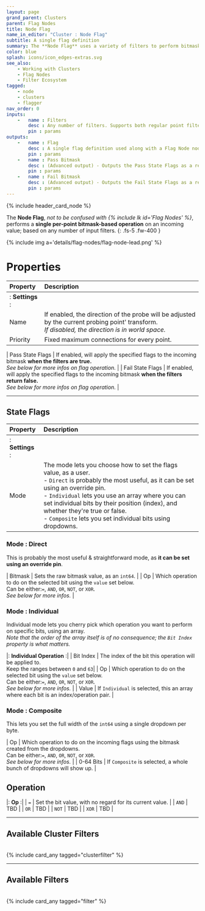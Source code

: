 ```yaml
---
layout: page
grand_parent: Clusters
parent: Flag Nodes
title: Node Flag
name_in_editor: "Cluster : Node Flag"
subtitle: A single flag definition
summary: The **Node Flag** uses a variety of filters to perform bitmask-based flag operations that can be set in three modes; Direct, Individual, or Composite, with various logical operations like AND, OR, NOT, and XOR.
color: blue
splash: icons/icon_edges-extras.svg
see_also:
    - Working with Clusters
    - Flag Nodes
    - Filter Ecosystem
tagged: 
    - node
    - clusters
    - flagger
nav_order: 0
inputs:
    -   name : Filters 
        desc : Any number of filters. Supports both regular point filters as well as special cluster filters.
        pin : params
outputs:
    -   name : Flag
        desc : A single flag definition used along with a Flag Node node.
        pin : params
    -   name : Pass Bitmask
        desc : (Advanced output) - Outputs the Pass State Flags as a re-usable bitmask.
        pin : params
    -   name : Fail Bitmask
        desc : (Advanced output) - Outputs the Fail State Flags as a re-usable bitmask.
        pin : params
---
```


{% include header_card_node %}

The **Node Flag**, *not to be confused with  {% include lk id='Flag Nodes' %}*, performs a **single per-point bitmask-based operation** on an incoming value; based on any number of input filters.
{: .fs-5 .fw-400 } 

{% include img a='details/flag-nodes/flag-node-lead.png' %}

# Properties

| Property       | Description          |
|:-------------|:------------------|
|: **Settings** :|
| Name          | If enabled, the direction of the probe will be adjusted by the current probing point' transform.<br>*If disabled, the direction is in world space.* |
| Priority           | Fixed maximum connections for every point. |

| Pass State Flags           | If enabled, will apply the specified flags to the incoming bitmask **when the filters are true.**<br>*See below for more infos on flag operation.* |
| Fail State Flags           | If enabled, will apply the specified flags to the incoming bitmask **when the filters return false.**<br>*See below for more infos on flag operation.* |

---
## State Flags

| Property       | Description          |
|:-------------|:------------------|
|: **Settings** :|
| Mode          | The mode lets you choose how to set the flags value, as a user.<br>- `Direct` is probably the most useful, as it can be set using an override pin.<br>- `Individual` lets you use an array where you can set individual bits by their position (index), and whether they're true or false.<br>- `Composite` lets you set individual bits using dropdowns. |


### Mode : Direct

This is probably the most useful & straightforward mode, as **it can be set using an override pin**.

| Bitmask           | Sets the raw bitmask value, as an `int64`. |
| Op           | Which operation to do on the selected bit using the `value` set below.<br>Can be either:`=`, `AND`, `OR`, `NOT`, or `XOR`.<br>*See below for more infos.* |

### Mode : Individual

Individual mode lets you cherry pick which operation you want to perform on specific bits, using an array.  
*Note that the order of the array itself is of no consequence; the `Bit Index` property is what matters.*

|: **Individual Operation** :|
| Bit Index          | The index of the bit this operation will be applied to.<br>Keep the ranges between `0` and `63`|
| Op           | Which operation to do on the selected bit using the `value` set below.<br>Can be either:`=`, `AND`, `OR`, `NOT`, or `XOR`.<br>*See below for more infos.* |
| Value           | If `Individual` is selected, this an array where each bit is an index/operation pair. |

### Mode : Composite

This lets you set the full width of the `int64` using a single dropdown per byte.  

| Op           | Which operation to do on the incoming flags using the bitmask created from the dropdowns.<br>Can be either:`=`, `AND`, `OR`, `NOT`, or `XOR`.<br>*See below for more infos.* |
| 0-64 Bits           | If `Composite` is selected, a whole bunch of dropdowns will show up. |

## Operation

|: **Op** :|
| `=`          | Set the bit value, with no regard for its current value. |
| `AND`           | TBD |
| `OR`           | TBD |
| `NOT`           | TBD |
| `XOR`           | TBD |

---
## Available Cluster Filters
<br>
{% include card_any tagged="clusterfilter" %}

---
## Available Filters
<br>
{% include card_any tagged="filter" %}